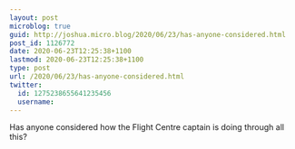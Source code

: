 ```yaml
---
layout: post
microblog: true
guid: http://joshua.micro.blog/2020/06/23/has-anyone-considered.html
post_id: 1126772
date: 2020-06-23T12:25:38+1100
lastmod: 2020-06-23T12:25:38+1100
type: post
url: /2020/06/23/has-anyone-considered.html
twitter:
  id: 1275238655641235456
  username: 
---
```

Has anyone considered how the Flight Centre captain is doing through all this?
